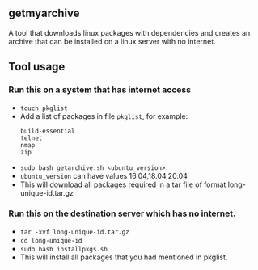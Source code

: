 ## getmyarchive
A tool that downloads linux packages with dependencies and creates an archive that can be installed on a linux server with no internet.

## Tool usage

### Run this on a system that has internet access 

- `touch pkglist`
- Add a list of packages in file `pkglist`, for example:
    ```
    build-essential
    telnet
    nmap
    zip
    ```
- `sudo bash getarchive.sh <ubuntu_version>` 
- `ubuntu_version` can have values 16.04,18.04,20.04
- This will download all packages required in a tar file of format long-unique-id.tar.gz

### Run this on the destination server which has no internet.

- `tar -xvf long-unique-id.tar.gz`
- `cd long-unique-id`
- `sudo bash installpkgs.sh`
- This will install all packages that you had mentioned in pkglist.
